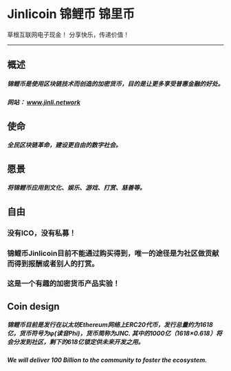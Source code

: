 # Jinlicoin 锦鲤币 锦里币 
草根互联网电子现金！
分享快乐，传递价值！

_______________ 
## 概述
##### 锦鲤币是使用区块链技术而创造的加密货币，目的是让更多享受普惠金融的好处。
##### 网站： www.jinli.network


## 使命
##### 全民区块链革命，建设更自由的数字社会。



## 愿景
##### 将锦鲤币应用到文化、娱乐、游戏、打赏、慈善等。


## 自由
### 没有ICO，没有私募！
### 锦鲤币Jinlicoin目前不能通过购买得到，唯一的途径是为社区做贡献而得到报酬或者别人的打赏。
### 这是一个有趣的加密货币产品实验！

## Coin design
##### 锦鲤币目前是发行在以太坊Ethereum网络上ERC20代币，发行总量约为1618亿，货币符号为φ(读音Phi)，货币简称为JNC. 其中的1000亿（1618×0.618）将会分发到社区，剩下的618亿锁定供未来开发之用。
##### We will deliver 100 Billion to the community to foster the ecosystem. 
